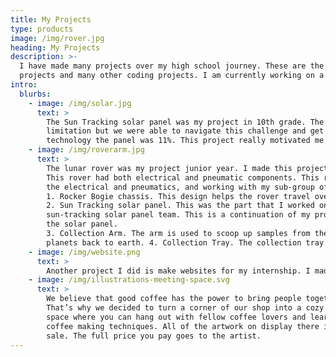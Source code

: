 ```yaml
---
title: My Projects
type: products
image: /img/rover.jpg
heading: My Projects
description: >-
  I have made many projects over my high school journey. These are the highlights of my projects! I made 2 engineering 
  projects and many other coding projects. I am currently working on a third engineering project. 
intro:
  blurbs:
    - image: /img/solar.jpg
      text: >
        The Sun Tracking solar panel was my project in 10th grade. The project used First Robotics Competition(FRC) components to track the sun. This proved to be a 
        limitation but we were able to navigate this challenge and get the panel to sucessfully track the sun. The original efficency of the panel was 7% and with our added 
        technology the panel was 11%. This project really motivated me to continue engineering and got me interested in photovoltic technology and electrical work. 
    - image: /img/roverarm.jpg
      text: > 
        The lunar rover was my project junior year. I made this project along many teamates and this project really allowed me to combine all my skills into one project.   
        This rover had both electrical and pneumatic components. This rover had vision tracking and was all coded in C++. My contribution was coding the whole rover, doing 
        the electrical and pneumatics, and working with my sub-group of the sun tracking solar panel. The space rover had 4 components: 
        1. Rocker Bogie chassis. This design helps the rover travel over rough terrain. The design makes it easy to go over rocks, mountains, and other rough surfaces. 
        2. Sun Tracking solar panel. This was the part that I worked on the most. Our team was split into 4 sub departments based on these features and I was part of the    
        sun-tracking solar panel team. This is a continuation of my project from last year which follows the sun through out the day to maximize the efficiency design of    
        the solar panel.
        3. Collection Arm. The arm is used to scoop up samples from the terrain. The arm is a major feature for the rover because it helps bring samples from different     
        planets back to earth. 4. Collection Tray. The collection tray is used to store all the samples that the rover will collect. Here is a video of project in motion: https://youtu.be/QVWDXtHo5mw
    - image: /img/website.png
      text: >
        Another project I did is make websites for my internship. I made 4 websites total. 2 are one page redirects to zoom links with some information. The other 2 are the         main website they currently use and the development website used for testing and running the website. This experience helped me learn a lot and expanded my                  knowledge a lot. I learned to build websites and how to manage websites. 
    - image: /img/illustrations-meeting-space.svg
      text: >
        We believe that good coffee has the power to bring people together.
        That’s why we decided to turn a corner of our shop into a cozy meeting
        space where you can hang out with fellow coffee lovers and learn about
        coffee making techniques. All of the artwork on display there is for
        sale. The full price you pay goes to the artist.
---
```

